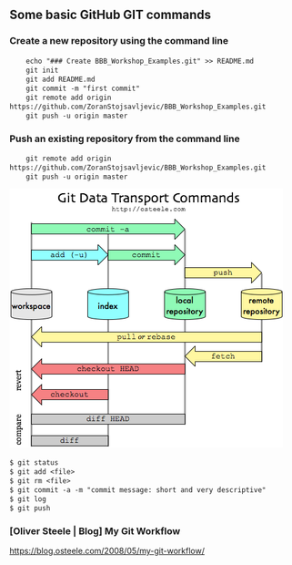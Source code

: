## Some basic GitHub GIT commands

### Create a new repository using the command line
```
	echo "### Create BBB_Workshop_Examples.git" >> README.md
	git init
	git add README.md
	git commit -m "first commit"
	git remote add origin https://github.com/ZoranStojsavljevic/BBB_Workshop_Examples.git
	git push -u origin master
```
### Push an existing repository from the command line
```
	git remote add origin https://github.com/ZoranStojsavljevic/BBB_Workshop_Examples.git
	git push -u origin master
```
![](../Images/git-transport.png)

	$ git status
	$ git add <file>
	$ git rm <file>
	$ git commit -a -m "commit message: short and very descriptive"
	$ git log
	$ git push

### [Oliver Steele | Blog] My Git Workflow
https://blog.osteele.com/2008/05/my-git-workflow/
